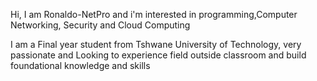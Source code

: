 Hi, I am Ronaldo-NetPro and i'm interested in programming,Computer Networking, Security and Cloud Computing

I am a Final year student from Tshwane University of Technology, very passionate and Looking to
experience field outside classroom and build foundational knowledge and skills 


